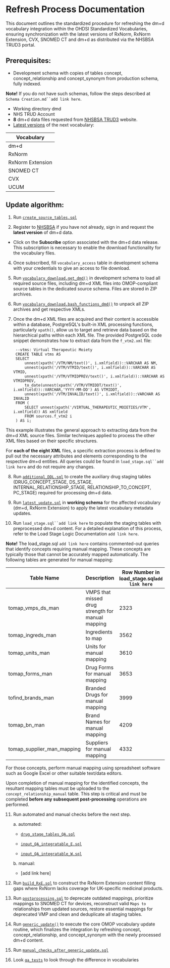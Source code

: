 # Refresh Process Documentation

This document outlines the standardized procedure for refreshing the dm+d vocabulary integration within the OHDSI Standardized Vocabularies, ensuring synchronization with the latest versions of RxNorm, RxNorm Extension, CVX, SNOMED CT and dm+d as distributed via the NHSBSA TRUD3 portal.

## Prerequisites:
* Development schema with copies of tables concept, concept_relationship and concept_synonym from production schema, fully indexed.

**Note!** If you do not have such schemas, follow the steps described at `Schema Creation.md``add link here`.

* Working directory dmd
* NHS TRUD Account
* **8** dm+d data files requested from [NHSBSA TRUD3](https://isd.digital.nhs.uk/trud/users/authenticated/filters/0/home) website.
* [Latest versions](https://athena.ohdsi.org/vocabulary/list) of the next vocabulary:
  
|Vocabulary|
|---|
|dm+d|
|RxNorm|
|RxNorm Extension|
|SNOMED CT|
|CVX|
|UCUM|

## Update algorithm:

1. Run [`create_source_tables.sql`](https://github.com/OHDSI/Vocabulary-v5.0/blob/master/dmd/create_source_tables.sql)

2. Register to [NHSBSA](https://isd.digital.nhs.uk/trud/users/authenticated/filters/0/home) if you have not already, sign in and request the **latest version** of dm+d data.

* Click on the **Subscribe** option associated with the dm+d data release. This subscription is necessary to enable the download functionality for the vocabulary files.

4. Once subscribed, fill `vocabulary_access` table in development schema with your credentials to give an access to file download.

5. Run [`vocabulary_download.get_dmd()`](https://github.com/OHDSI/Vocabulary-v5.0/blob/master/working/packages/vocabulary_download/get_dmd.sql) in development schema to load all required source files, including dm+d XML files into OMOP-compliant source tables in the dedicated source schema. Files are stored in ZIP archives.

6. Run [`vocabulary_download.bash_functions_dmd()`](https://github.com/OHDSI/Vocabulary-v5.0/blob/master/working/packages/vocabulary_download/bash_functions_dmd.sql) to unpack all ZIP archives and get respective XMLs.

7. Once the dm+d XML files are acquired and their content is accessible within a database, PostgreSQL's built-in XML processing functions, particularly `xpath()`, allow us to target and retrieve data based on the hierarchical paths within each XML file. The provided PostgreSQL code snippet demonstrates how to extract data from the `f_vtm2.xml` file:


        --vtms: Virtual Therapeutic Moiety
        CREATE TABLE vtms AS
        SELECT
            unnest(xpath('/VTM/NM/text()', i.xmlfield))::VARCHAR AS NM,
            unnest(xpath('/VTM/VTMID/text()', i.xmlfield))::VARCHAR AS VTMID,
            unnest(xpath('/VTM/VTMIDPREV/text()', i.xmlfield))::VARCHAR AS VTMIDPREV,
            to_date(unnest(xpath('/VTM/VTMIDDT/text()', i.xmlfield))::VARCHAR,'YYYY-MM-DD') AS VTMIDDT,
            unnest(xpath('/VTM/INVALID/text()', i.xmlfield))::VARCHAR AS INVALID
        FROM (
            SELECT unnest(xpath('/VIRTUAL_THERAPEUTIC_MOIETIES/VTM', i.xmlfield)) AS xmlfield
            FROM sources.f_vtm2 i
        ) AS i;


This example illustrates the general approach to extracting data from the dm+d XML source files. Similar techniques applied to process the other XML files based on their specific structures.

For **each of the eight XML** files, a specific extraction process is defined to pull out the necessary attributes and elements corresponding to the respective dm+d entities. All queries could be found in `load_stage.sql``add link here` and do not require any changes.

8. Run [`additional_DDL.sql`](https://github.com/OHDSI/Vocabulary-v5.0/blob/master/dmd/additional_DDL.sql) to create the auxiliary drug staging tables (DRUG_CONCEPT_STAGE, DS_STAGE, INTERNAL_RELATIONSHIP_STAGE, RELATIONSHIP_TO_CONCEPT, PC_STAGE) required for processing dm+d data.

9. Run [`latest_update.sql`](https://github.com/OHDSI/Vocabulary-v5.0/blob/master/working/packages/vocabulary_pack/SetLatestUpdate.sql) in **working schema** for the affected vocabulary (dm+d, RxNorm Extension) to apply the latest vocabulary metadata updates.

10. Run `load_stage.sql``add link here` to populate the staging tables with preprocessed dm+d content. For a detailed explanation of this process, refer to the Load Stage Logic Documentation `add link here`.

**Note!** The load_stage.sql `add link here` contains commented-out queries that identify concepts requiring manual mapping. These concepts are typically those that cannot be accurately mapped automatically. The following tables are generated for manual mapping:

|Table Name|Description|Row Number in load_stage.sql`add link here`|
|---|---|---|
|tomap_vmps_ds_man|VMPS that missed drug strength for manual mapping|2323| 
|tomap_ingreds_man|Ingredients to map|3562|
|tomap_units_man|Units for manual mapping|3610|
|tomap_forms_man|Drug Forms for manual mapping|3653|
|tofind_brands_man|Branded Drugs for manual mapping|3999|
|tomap_bn_man|Brand Names for manual mapping|4209|
|tomap_supplier_man_mapping |Suppliers for manual mapping|4332|

For those concepts, perform manual mapping using spreadsheet software such as Google Excel or other suitable text/data editors.

Upon completion of manual mapping for the identified concepts, the resultant mapping tables must be uploaded to the `concept_relationship_manual` table. This step is critical and must be completed **before any subsequent post-processing** operations are performed.

11. Run automated and manual checks before the next step.

    a. automated:

    * [`drug_stage_tables_QA.sql`](https://github.com/OHDSI/Vocabulary-v5.0/blob/master/working/drug_stage_tables_QA.sql)

    * [`input_QA_integratable_E.sql`](https://github.com/OHDSI/Vocabulary-v5.0/blob/master/working/input_QA_integratable_E.sql)

    * [`input_QA_integratable_W.sql`](https://github.com/OHDSI/Vocabulary-v5.0/blob/master/working/input_QA_integratable_W.sql)

    b. manual:

    * [add link here]

12. Run [`build_RxE.sql`](https://github.com/OHDSI/Vocabulary-v5.0/blob/master/working/packages/vocabulary_pack/BuildRxE.sql) to construct the RxNorm Extension content filling gaps where RxNorm lacks coverage for UK-specific medicinal products.

13. Run [`postprocessing.sql`](https://github.com/OHDSI/Vocabulary-v5.0/blob/master/dmd/postprocessing.sql) to deprecate outdated mappings, prioritize mappings to SNOMED CT for devices, reconstruct valid `Maps to` relationships from updated sources, restore essential mappings for deprecated VMP and clean and deduplicate all staging tables.  

14. Run [`generic_update()`](https://github.com/OHDSI/Vocabulary-v5.0/blob/master/working/generic_update.sql) to execute the core OMOP vocabulary update routine, which finalizes the integration by refreshing concept, concept_relationship, and concept_synonym with the newly processed dm+d content.

15. Run [`manual_checks_after_generic_update.sql`](https://github.com/OHDSI/Vocabulary-v5.0/blob/master/working/manual_checks_after_generic_update.sql)

16. Look [`qa_tests`](https://github.com/OHDSI/Vocabulary-v5.0/tree/master/working/packages/QA_TESTS) to look through the difference in vocabularies